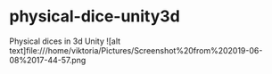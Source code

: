 # physical-dice-unity3d

Physical dices in 3d Unity
![alt text]file:///home/viktoria/Pictures/Screenshot%20from%202019-06-08%2017-44-57.png
